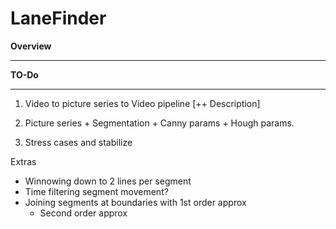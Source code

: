 # **LaneFinder**

**Overview**
___


**TO-Do**
___
1. Video to picture series to Video pipeline [++ Description]

2. Picture series + Segmentation + Canny params + Hough params.

3. Stress cases and stabilize

Extras

- Winnowing down to 2 lines per segment
- Time filtering segment movement?
- Joining segments at boundaries with 1st order approx
  - Second order approx